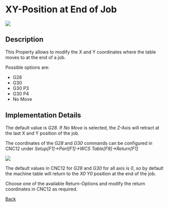 # XY-Position at End of Job

![](/images/pp013.PNG)

## Description
This Property allows to modify the X and Y coordinates where the table moves to at the end of a job. 

Possible options are:

* G28
* G30
* G30 P3
* G30 P4
* No Move

## Implementation Details
The default value is *G28*. If *No Move* is selected, the Z-Axis will retract at the last X and Y position of the job.

The coordinates of the *G28* and *G30* commands can be configured in CNC12 under *Setup[F1]->Part[F1]->WCS Table[F9]->Return[F1]*

![](/images/pp014.PNG)

The default values in CNC12 for *G28* and *G30* for all axis is *0*, so by default the machine table will return to the *X0 Y0* position at the end of the job.

Choose one of the available Return-Options and modify the return coordinates in CNC12 as required.


[Back](index.md)